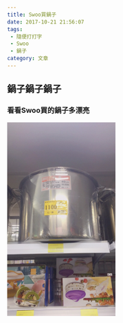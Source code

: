 ```yaml
---
title: Swoo買鍋子
date: 2017-10-21 21:56:07
tags:
 - 隨便打打字
 - Swoo
 - 鍋子
category: 文章
---
```

## 鍋子鍋子鍋子

### 看看Swoo買的鍋子多漂亮

<img src="https://raw.githubusercontent.com/ariesxie/play/master/img/S__24985625.jpg" width="50%" height="50%">
